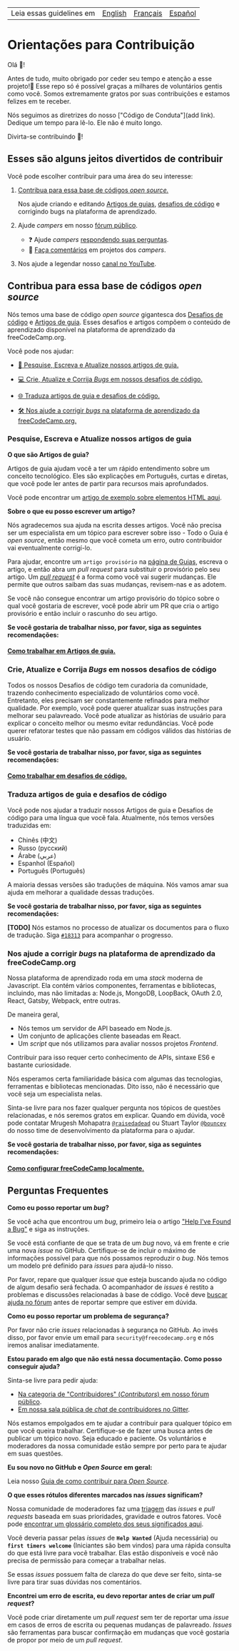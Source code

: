 <table>
    <tr>
        <td> Leia essas guidelines em </td>
        <td><a href="/docs/english/CONTRIBUTING.md"> English </a></td>
        <td><a href="/docs/french/CONTRIBUTING.md"> Français </a></td>
        <td><a href="/docs/spanish/CONTRIBUTING.md"> Español </a></td>
    </tr>
</table>

# Orientações para Contribuição

Olá 👋!

Antes de tudo, muito obrigado por ceder seu tempo e atenção a esse projeto!🚀 Esse repo só é possível graças a milhares de voluntários gentis como você.
Somos extremamente gratos por suas contribuições e estamos felizes em te receber.

Nós seguimos as diretrizes do nosso ["Código de Conduta"](add link). Dedique um tempo para lê-lo. Ele não é muito longo.

Divirta-se contribuindo 🎉!

## Esses são alguns jeitos divertidos de contribuir

Você pode escolher contribuir para uma área do seu interesse:

1. [Contribua para essa base de códigos <i>open source.</i>](#contribua-para-essa-base-de-códigos-<i>open-source</i>)

    Nos ajude criando e editando [Artigos de guias](https://www.freecodecamp.org/guide), [desafios de código](https://www.freecodecamp.org/learn) e corrigindo bugs na plataforma de aprendizado.

2. Ajude <i>campers</i> em nosso [fórum público](https://www.freecodecamp.org/forum/).

    - ❓ Ajude <i>campers</i> [respondendo suas perguntas](https://www.freecodecamp.org/forum/?max_posts=1).
    - 💬 [Faça comentários](https://www.freecodecamp.org/forum/c/project-feedback?max_posts=1) em projetos dos <i>campers</i>.

3. Nos ajude a legendar nosso [canal no YouTube](https://www.youtube.com/channel/UC8butISFwT-Wl7EV0hUK0BQ/videos).

## Contribua para essa base de códigos <i>open source</i>

Nós temos uma base de código <i>open source</i> gigantesca dos [Desafios de código](https://www.freecodecamp.org/learn) e [Artigos de guia](https://www.freecodecamp.org/guide). 
Esses desafios e artigos compõem o conteúdo de aprendizado disponível na plataforma de aprendizado da freeCodeCamp.org.

Você pode nos ajudar:

- [📝 Pesquise, Escreva e Atualize nossos artigos de guia.](#pesquise-escreva-e-atualize-nossos-artigos-de-guia)

- [💻 Crie, Atualize e Corrija <i>Bugs</i> em nossos desafios de código.](#crie-atualize-e-corrija-bugs-em-nossos-desafios-de-código)

- [🌐 Traduza artigos de guia e desafios de código.](#traduza-artigos-de-guia-e-desafios-de-código)

- [🛠 Nos ajude a corrigir <i>bugs</i> na plataforma de aprendizado da freeCodeCamp.org.](#nos-ajude-a-corrigir-bugs-na-plataforma-de-aprendizado-da-freecodecamporg)

### Pesquise, Escreva e Atualize nossos artigos de guia

**O que são Artigos de guia?**

Artigos de guia ajudam você a ter um rápido entendimento sobre um conceito tecnológico. Eles são explicações em Português, curtas e diretas, que você pode ler antes de partir para recursos mais aprofundados.

Você pode encontrar um [artigo de exemplo sobre elementos HTML aqui](./client/src/pages/html/elements/index.md).

**Sobre o que eu posso escrever um artigo?**

Nós agradecemos sua ajuda na escrita desses artigos. Você não precisa ser um especialista em um tópico para escrever sobre isso - Todo o Guia é <i>open source</i>, então mesmo que você cometa um erro, outro contribuidor vai eventualmente corrigí-lo.

Para ajudar, encontre um `artigo provisório` na [página de Guias](https://www.freecodecamp.org/guide), escreva o artigo, e então abra um <i>pull request</i> para substituir o provisório pelo seu artigo. Um [<i>pull request</i>](https://help.github.com/articles/about-pull-requests/) é a forma como você vai sugerir mudanças. Ele permite que outros saibam das suas mudanças, revisem-nas e as adotem.

Se você não consegue encontrar um artigo provisório do tópico sobre o qual você gostaria de escrever, você pode abrir um PR que cria o artigo provisório e então incluir o rascunho do seu artigo.

**Se você gostaria de trabalhar nisso, por favor, siga as seguintes recomendações:**

#### [Como trabalhar em Artigos de guia.](/docs/portuguese/how-to-work-on-guide-articles.md)

### Crie, Atualize e Corrija <i>Bugs</i> em nossos desafios de código

Todos os nossos Desafios de código tem curadoria da comunidade, trazendo conhecimento especializado de voluntários como você.
Entretanto, eles precisam ser constantemente refinados para melhor qualidade. Por exemplo, você pode querer atualizar suas instruções para melhorar seu palavreado. Você pode atualizar as histórias de usuário para explicar o conceito melhor ou mesmo evitar redundâncias. Você pode querer refatorar testes que não passam em códigos válidos das histórias de usuário.

**Se você gostaria de trabalhar nisso, por favor, siga as seguintes recomendações:**

#### [Como trabalhar em desafios de código.](/docs/portuguese/how-to-work-on-coding-challenges.md)

### Traduza artigos de guia e desafios de código

Você pode nos ajudar a traduzir nossos Artigos de guia e Desafios de código para uma língua que você fala. Atualmente, nós temos versões traduzidas em:

- Chinês (中文)
- Russo (русский)
- Árabe (عربي)
- Espanhol (Español)
- Português (Português)

A maioria dessas versões são traduções de máquina. Nós vamos amar sua ajuda em melhorar a qualidade dessas traduções.

**Se você gostaria de trabalhar nisso, por favor, siga as seguintes recomendações:**

**[TODO]** Nós estamos no processo de atualizar os documentos para o fluxo de tradução. Siga [`#18313`](https://github.com/freeCodeCamp/freeCodeCamp/issues/18313) para acompanhar o progresso.

### Nos ajude a corrigir <i>bugs</i> na plataforma de aprendizado da freeCodeCamp.org

Nossa plataforma de aprendizado roda em uma <i>stack</i> moderna de Javascript. Ela contém vários componentes, ferramentas e bibliotecas, incluindo, mas não limitadas a: Node.js, MongoDB, LoopBack, OAuth 2.0, React, Gatsby, Webpack, entre outras.

De maneira geral,

- Nós temos um servidor de API baseado em Node.js.
- Um conjunto de aplicações cliente baseadas em React.
- Um <i>script</i> que nós utilizamos para avaliar nossos projetos <i>Frontend</i>.

Contribuir para isso requer certo conhecimento de APIs, sintaxe ES6 e bastante curiosidade.

Nós esperamos certa familiaridade básica com algumas das tecnologias, ferramentas e bibliotecas mencionadas. Dito isso, não é necessário que você seja um especialista nelas.

Sinta-se livre para nos fazer qualquer pergunta nos tópicos de questões relacionadas, e nós seremos gratos em explicar. Quando em dúvida, você pode contatar Mrugesh Mohapatra [`@raisedadead`](https://github.com/raisedadead) ou Stuart Taylor [`@bouncey`](https://github.com/bouncey) do nosso time de desenvolvimento da plataforma para o ajudar.

**Se você gostaria de trabalhar nisso, por favor, siga as seguintes recomendações:**

#### [Como configurar freeCodeCamp localmente.](/docs/portuguese/how-to-setup-freecodecamp-locally.md)

## Perguntas Frequentes

**Como eu posso reportar um <i>bug</i>?**

Se você acha que encontrou um <i>bug</i>, primeiro leia o artigo ["Help I've Found a Bug"](https://forum.freecodecamp.org/t/how-to-report-a-bug/19543) e siga as instruções.

Se você está confiante de que se trata de um <i>bug</i> novo, vá em frente e crie uma nova <i>issue</i> no GitHub. Certifique-se de incluir o máximo de informações possível para que nós possamos reproduzir o <i>bug</i>. Nós temos um modelo pré definido para <i>issues</i> para ajudá-lo nisso.

Por favor, repare que qualquer <i>issue</i> que esteja buscando ajuda no código de algum desafio será fechada. O acompanhador de <i>issues</i> é restito a problemas e discussões relacionadas à base de código. Você deve [buscar ajuda no fórum](https://www.freecodecamp.org/forum) antes de reportar sempre que estiver em dúvida.

**Como eu posso reportar um problema de segurança?**

Por favor não crie <i>issues</i> relacionadas à segurança no GitHub. Ao invés disso, por favor envie um email para `security@freecodecamp.org` e nós iremos analisar imediatamente.

**Estou parado em algo que não está nessa documentação. Como posso conseguir ajuda?**

Sinta-se livre para pedir ajuda:

- [Na categoria de "Contribuidores" (<i>Contributors</i>) em nosso fórum público](https://www.freecodecamp.org/forum/c/contributors).
- [Em nossa sala pública de <i>chat</i> de contribuidores no Gitter](https://gitter.im/FreeCodeCamp/Contributors).

Nós estamos empolgados em te ajudar a contribuir para qualquer tópico em que você queira trabalhar. Certifique-se de fazer uma busca antes de publicar um tópico novo. Seja educado e paciente. Os voluntários e moderadores da nossa comunidade estão sempre por perto para te ajudar em suas questões.

**Eu sou novo no GitHub e <i>Open Source</i> em geral:**

Leia nosso [Guia de como contribuir para <i>Open Source</i>](https://github.com/freeCodeCamp/how-to-contribute-to-open-source).

**O que esses rótulos diferentes marcados nas <i>issues</i> significam?**

Nossa comunidade de moderadores faz uma [triagem](https://en.wikipedia.org/wiki/Software_bug#Bug_management) das <i>issues</i> e <i>pull requests</i> baseada em suas prioridades, gravidade e outros fatores. Você pode [encontrar um glossário completo dos seus significados aqui](https://github.com/freecodecamp/freecodecamp/labels).

Você deveria passar pelas <i>issues</i> de **`Help Wanted`** (Ajuda necessária) ou **`first timers welcome`** (Iniciantes são bem vindos) para uma rápida consulta do que está livre para você trabalhar. Elas estão disponíveis e você não precisa de permissão para começar a trabalhar nelas.

Se essas <i>issues</i> possuem falta de clareza do que deve ser feito, sinta-se livre para tirar suas dúvidas nos comentários.

**Encontrei um erro de escrita, eu devo reportar antes de criar um <i>pull request</i>?**

Você pode criar diretamente um <i>pull request</i> sem ter de reportar uma <i>issue</i> em casos de erros de escrita ou pequenas mudanças de palavreado. <i>Issues</i> são ferramentas para buscar confirmação em mudanças que você gostaria de propor por meio de um <i>pull request</i>.
